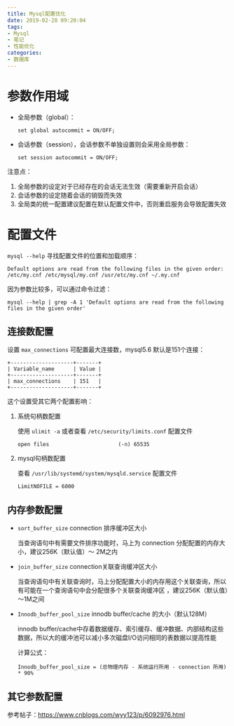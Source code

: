 ```yaml
---
title: Mysql配置优化
date: 2019-02-28 09:20:04
tags: 
- Mysql
- 笔记
- 性能优化
categories: 
- 数据库
---
```


# 参数作用域

- 全局参数（global）：	

  ```
  set global autocommit = ON/OFF;
  ```

- 会话参数（session），会话参数不单独设置则会采用全局参数：

  ```
  set session autocommit = ON/OFF;
  ```

注意点：

1. 全局参数的设定对于已经存在的会话无法生效（需要重新开启会话）
2. 会话参数的设定随着会话的销毁而失效
3. 全局类的统一配置建议配置在默认配置文件中，否则重启服务会导致配置失效

# 配置文件

`mysql --help` 寻找配置文件的位置和加载顺序：

```
Default options are read from the following files in the given order:
/etc/my.cnf /etc/mysql/my.cnf /usr/etc/my.cnf ~/.my.cnf
```

因为参数比较多，可以通过命令过滤：

```
mysql --help | grep -A 1 'Default options are read from the following files in the given order'
```

## 连接数配置

设置 `max_connections` 可配置最大连接数，mysql5.6 默认是151个连接：

```
+--------------------+-------+
| Variable_name      | Value |
+--------------------+-------+
| max_connections    | 151   |
+--------------------+-------+
```

这个设置受其它两个配置影响：

1. 系统句柄数配置

   使用 `ulimit -a` 或者查看 `/etc/security/limits.conf` 配置文件

   ```
   open files                      (-n) 65535
   ```

2. mysql句柄数配置

   查看 `/usr/lib/systemd/system/mysqld.service` 配置文件

   ```
   LimitNOFILE = 6000
   ```

## 内存参数配置

- `sort_buffer_size` connection 排序缓冲区大小 

  当查询语句中有需要文件排序功能时，马上为 connection 分配配置的内存大小，建议256K（默认值）～ 2M之内

- `join_buffer_size` connection关联查询缓冲区大小

  当查询语句中有关联查询时，马上分配配置大小的内存用这个关联查询，所以有可能在一个查询语句中会分配很多个关联查询缓冲区 ，建议256K（默认值）～1M之间

- `Innodb_buffer_pool_size` innodb buffer/cache 的大小（默认128M）

  innodb buffer/cache中存着数据缓存、索引缓存、缓冲数据、内部结构这些数据，所以大的缓冲池可以减小多次磁盘I/O访问相同的表数据以提高性能

  计算公式：

  ```
  Innodb_buffer_pool_size = (总物理内存 - 系统运行所用 - connection 所用) * 90%
  ```

## 其它参数配置

参考帖子：https://www.cnblogs.com/wyy123/p/6092976.html